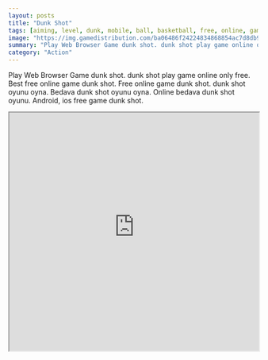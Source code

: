 ```yaml
---
layout: posts
title: "Dunk Shot"
tags: [aiming, level, dunk, mobile, ball, basketball, free, online, games, oyna, game, free, games, play, play, games]
image: "https://img.gamedistribution.com/ba06486f24224834868854ac7d8db938-512x384.jpeg"
summary: "Play Web Browser Game dunk shot. dunk shot play game online only free. Best free online game dunk shot. Free online game dunk shot. dunk shot oyunu oyna. Bedava dunk shot oyunu oyna. Online bedava dunk shot oyunu. Android, ios free game dunk shot."
category: "Action"
---
```


Play Web Browser Game dunk shot. dunk shot play game online only free. Best free online game dunk shot. Free online game dunk shot. dunk shot oyunu oyna. Bedava dunk shot oyunu oyna. Online bedava dunk shot oyunu. Android, ios free game dunk shot.

<iframe width="100%" height="480px;" src="https://html5.gamedistribution.com/ba06486f24224834868854ac7d8db938/"></iframe>